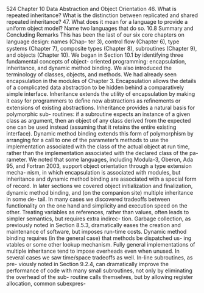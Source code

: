524
Chapter 10 Data Abstraction and Object Orientation
46. What is repeated inheritance? What is the distinction between replicated and
shared repeated inheritance?
47. What does it mean for a language to provide a uniform object model? Name
two languages that do so.
10.8
Summary and Concluding Remarks
This has been the last of our six core chapters on language design: names (Chap-
ter 3), control ﬂow (Chapter 6), type systems (Chapter 7), composite types
(Chapter 8), subroutines (Chapter 9), and objects (Chapter 10).
We began in Section 10.1 by identifying three fundamental concepts of object-
oriented programming: encapsulation, inheritance, and dynamic method binding.
We also introduced the terminology of classes, objects, and methods. We had
already seen encapsulation in the modules of Chapter 3. Encapsulation allows
the details of a complicated data abstraction to be hidden behind a comparatively
simple interface. Inheritance extends the utility of encapsulation by making it
easy for programmers to deﬁne new abstractions as reﬁnements or extensions of
existing abstractions. Inheritance provides a natural basis for polymorphic sub-
routines: if a subroutine expects an instance of a given class as argument, then an
object of any class derived from the expected one can be used instead (assuming
that it retains the entire existing interface). Dynamic method binding extends this
form of polymorphism by arranging for a call to one of the parameter’s methods
to use the implementation associated with the class of the actual object at run
time, rather than the implementation associated with the declared class of the pa-
rameter. We noted that some languages, including Modula-3, Oberon, Ada 95,
and Fortran 2003, support object orientation through a type extension mecha-
nism, in which encapsulation is associated with modules, but inheritance and
dynamic method binding are associated with a special form of record.
In later sections we covered object initialization and ﬁnalization, dynamic
method binding, and (on the companion site) multiple inheritance in some de-
tail. In many cases we discovered tradeoffs between functionality on the one hand
and simplicity and execution speed on the other. Treating variables as references,
rather than values, often leads to simpler semantics, but requires extra indirec-
tion. Garbage collection, as previously noted in Section 8.5.3, dramatically eases
the creation and maintenance of software, but imposes run-time costs. Dynamic
method binding requires (in the general case) that methods be dispatched us-
ing vtables or some other lookup mechanism. Fully general implementations of
multiple inheritance tend to impose overheads even when unused.
In several cases we saw time/space tradeoffs as well. In-line subroutines, as pre-
viously noted in Section 9.2.4, can dramatically improve the performance of code
with many small subroutines, not only by eliminating the overhead of the sub-
routine calls themselves, but by allowing register allocation, common subexpres-
